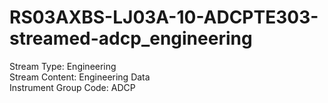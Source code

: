 # RS03AXBS-LJ03A-10-ADCPTE303-streamed-adcp_engineering

Stream Type: Engineering<br>
Stream Content: Engineering Data<br>
Instrument Group Code: ADCP<br>
